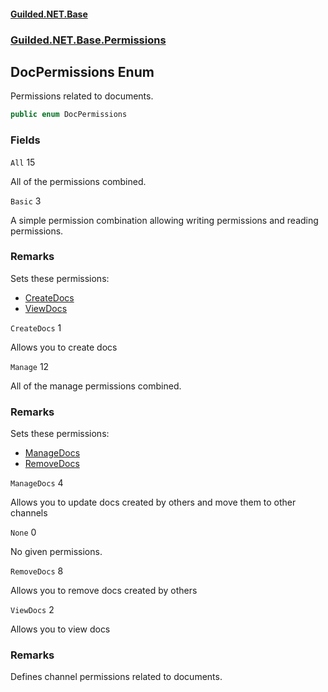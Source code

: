 
#### [Guilded.NET.Base](Guilded_NET_Base 'Guilded.NET.Base')
### [Guilded.NET.Base.Permissions](Guilded_NET_Base#Guilded_NET_Base_Permissions 'Guilded.NET.Base.Permissions')
## DocPermissions Enum

Permissions related to documents.
```csharp
public enum DocPermissions
```
### Fields

<a name='Guilded_NET_Base_Permissions_DocPermissions_All'></a>
`All` 15

All of the permissions combined.

<a name='Guilded_NET_Base_Permissions_DocPermissions_Basic'></a>
`Basic` 3

A simple permission combination allowing writing permissions and reading permissions.

### Remarks
  
Sets these permissions:  
- [CreateDocs](DocPermissions#Guilded_NET_Base_Permissions_DocPermissions_CreateDocs 'Guilded.NET.Base.Permissions.DocPermissions.CreateDocs')  
- [ViewDocs](DocPermissions#Guilded_NET_Base_Permissions_DocPermissions_ViewDocs 'Guilded.NET.Base.Permissions.DocPermissions.ViewDocs')

<a name='Guilded_NET_Base_Permissions_DocPermissions_CreateDocs'></a>
`CreateDocs` 1

Allows you to create docs

<a name='Guilded_NET_Base_Permissions_DocPermissions_Manage'></a>
`Manage` 12

All of the manage permissions combined.

### Remarks
  
Sets these permissions:  
- [ManageDocs](DocPermissions#Guilded_NET_Base_Permissions_DocPermissions_ManageDocs 'Guilded.NET.Base.Permissions.DocPermissions.ManageDocs')  
- [RemoveDocs](DocPermissions#Guilded_NET_Base_Permissions_DocPermissions_RemoveDocs 'Guilded.NET.Base.Permissions.DocPermissions.RemoveDocs')

<a name='Guilded_NET_Base_Permissions_DocPermissions_ManageDocs'></a>
`ManageDocs` 4

Allows you to update docs created by others and move them to other channels

<a name='Guilded_NET_Base_Permissions_DocPermissions_None'></a>
`None` 0

No given permissions.

<a name='Guilded_NET_Base_Permissions_DocPermissions_RemoveDocs'></a>
`RemoveDocs` 8

Allows you to remove docs created by others

<a name='Guilded_NET_Base_Permissions_DocPermissions_ViewDocs'></a>
`ViewDocs` 2

Allows you to view docs

### Remarks
  
Defines channel permissions related to documents.